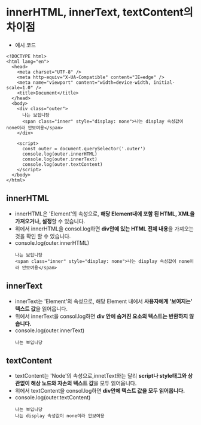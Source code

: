 # innerHTML, innerText, textContent의 차이점
- 예시 코드
```
<!DOCTYPE html>
<html lang="en">
  <head>
    <meta charset="UTF-8" />
    <meta http-equiv="X-UA-Compatible" content="IE=edge" />
    <meta name="viewport" content="width=device-width, initial-scale=1.0" />
    <title>Document</title>
  </head>
  <body>
    <div class="outer">
      나는 보입니당
      <span class="inner" style="display: none">나는 display 속성값이 none이라 안보여용</span>
    </div>

    <script>
      const outer = document.querySelector('.outer')
      console.log(outer.innerHTML)
      console.log(outer.innerText)
      console.log(outer.textContent)
    </script>
  </body>
</html>
```


## innerHTML
- innerHTML은 'Element'의 속성으로, **해당 Element내에 포함 된 HTML, XML을 가져오거나, 설정**할 수 있습니다.
- 위에서 innerHTML을 consol.log하면 **div안에 있는 HTML 전체 내용**을 가져오는 것을 확인 할 수 있습니다.
- console.log(outer.innerHTML)
  ```
  나는 보입니당
  <span class="inner" style="display: none">나는 display 속성값이 none이라 안보여용</span>
  ```

## innerText
- innerText는 'Element'의 속성으로, 해당 Element 내에서 **사용자에게 '보여지는' 텍스트 값**을 읽어옵니다.
- 위에서 innerText을 consol.log하면 **div 안에 숨겨진 요소의 텍스트는 반환하지 않습니다.**
- console.log(outer.innerText)
  ```
  나는 보입니당
  ```

## textContent
- textContent는 'Node'의 속성으로,innetText와는 달리 **script나 style태그와 상관없이 해상 노드와 자손의 텍스트 값**을 모두 읽어옵니다.
- 위에서 textContent을 consol.log하면 **div안에 텍스트 값을 모두 읽어옵니다.**
- console.log(outer.textContent)
  ```
  나는 보입니당
  나는 display 속성값이 none이라 안보여용
  ```